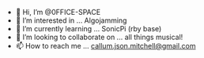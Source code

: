 - 👋 Hi, I’m @0FFICE-SPACE
- 👀 I’m interested in ... Algojamming
- 🌱 I’m currently learning ... SonicPi (rby base)
- 💞️ I’m looking to collaborate on ... all things musical!
- 📫 How to reach me ... callum.json.mitchell@gmail.com

<!---
0FFICE-SPACE/0FFICE-SPACE is a ✨ special ✨ repository because its `README.md` (this file) appears on your GitHub profile.
You can click the Preview link to take a look at your changes.
--->
